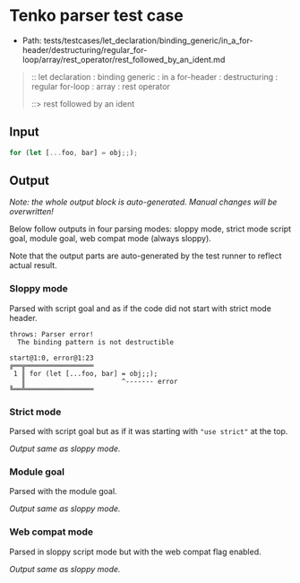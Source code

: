 # Tenko parser test case

- Path: tests/testcases/let_declaration/binding_generic/in_a_for-header/destructuring/regular_for-loop/array/rest_operator/rest_followed_by_an_ident.md

> :: let declaration : binding generic : in a for-header : destructuring : regular for-loop : array : rest operator
>
> ::> rest followed by an ident

## Input

`````js
for (let [...foo, bar] = obj;;);
`````

## Output

_Note: the whole output block is auto-generated. Manual changes will be overwritten!_

Below follow outputs in four parsing modes: sloppy mode, strict mode script goal, module goal, web compat mode (always sloppy).

Note that the output parts are auto-generated by the test runner to reflect actual result.

### Sloppy mode

Parsed with script goal and as if the code did not start with strict mode header.

`````
throws: Parser error!
  The binding pattern is not destructible

start@1:0, error@1:23
╔══╦═════════════════
 1 ║ for (let [...foo, bar] = obj;;);
   ║                        ^------- error
╚══╩═════════════════

`````

### Strict mode

Parsed with script goal but as if it was starting with `"use strict"` at the top.

_Output same as sloppy mode._

### Module goal

Parsed with the module goal.

_Output same as sloppy mode._

### Web compat mode

Parsed in sloppy script mode but with the web compat flag enabled.

_Output same as sloppy mode._
